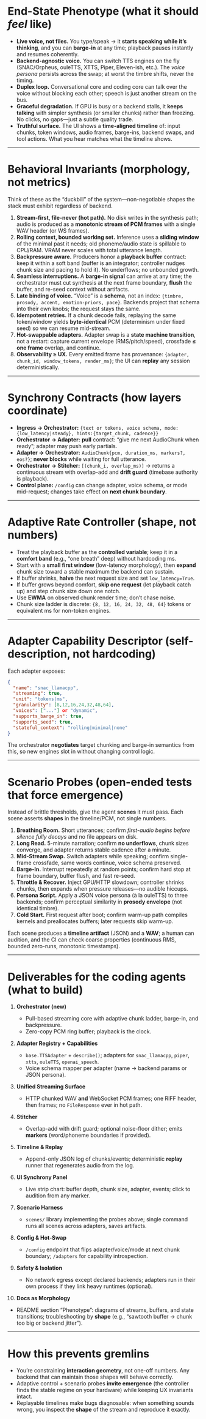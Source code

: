 

# End-State Phenotype (what it should *feel* like)

* **Live voice, not files.** You type/speak → it **starts speaking while it’s thinking**, and you can **barge-in** at any time; playback pauses instantly and resumes coherently.
* **Backend-agnostic voice.** You can switch TTS engines on the fly (SNAC/Orpheus, ouleTTS, XTTS, Piper, Eleven-ish, etc.). The *voice persona* persists across the swap; at worst the timbre shifts, never the timing.
* **Duplex loop.** Conversational core and coding core can talk over the voice without blocking each other; speech is just another stream on the bus.
* **Graceful degradation.** If GPU is busy or a backend stalls, it **keeps talking** with simpler synthesis (or smaller chunks) rather than freezing. No clicks, no gaps—just a subtle quality trade.
* **Truthful surface.** The UI shows a **time-aligned timeline** of: input chunks, token windows, audio frames, barge-ins, backend swaps, and tool actions. What you hear matches what the timeline shows.

---

# Behavioral Invariants (morphology, not metrics)

Think of these as the “duckbill” of the system—non-negotiable shapes the stack must exhibit regardless of backend.

1. **Stream-first, file-never (hot path).** No disk writes in the synthesis path; audio is produced as a **monotonic stream of PCM frames** with a single WAV header (or WS frames).
2. **Rolling context, bounded working set.** Inference uses a **sliding window** of the minimal past it needs; old phoneme/audio state is spillable to CPU/RAM. VRAM never scales with total utterance length.
3. **Backpressure aware.** Producers honor a **playback buffer** contract: keep it within a soft band (buffer is an integrator; controller nudges chunk size and pacing to hold it). No underflows; no unbounded growth.
4. **Seamless interruptions.** A **barge-in signal** can arrive at any time; the orchestrator must cut synthesis at the next frame boundary, **flush** the buffer, and re-seed context without artifacts.
5. **Late binding of voice.** “Voice” is a **schema**, not an index: `{timbre, prosody, accent, emotion-priors, pace}`. Backends project that schema into their own knobs; the request stays the same.
6. **Idempotent retries.** If a chunk decode fails, replaying the same token/window yields **byte-identical** PCM (determinism under fixed seed) so we can resume mid-stream.
7. **Hot-swappable adapters.** Adapter swap is a **state machine transition**, not a restart: capture current envelope (RMS/pitch/speed), crossfade **≤ one frame** overlap, and continue.
8. **Observability ≥ UX.** Every emitted frame has provenance: `{adapter, chunk_id, window_tokens, render_ms}`; the UI can **replay** any session deterministically.

---

# Synchrony Contracts (how layers coordinate)

* **Ingress → Orchestrator:** `{text or tokens, voice schema, mode:{low_latency|steady}, hints:{target_chunk, cadence}}`
* **Orchestrator → Adapter:** **pull** contract: “give me next AudioChunk when ready”; adapter may push early partials.
* **Adapter → Orchestrator:** `AudioChunk{pcm, duration_ms, markers?, eos?}`; **never blocks** while waiting for full utterance.
* **Orchestrator → Stitcher:** `[(chunk_i, overlap_ms)]` → returns a continuous stream with overlap-add and **drift guard** (timebase authority is playback).
* **Control plane:** `/config` can change adapter, voice schema, or mode mid-request; changes take effect on **next chunk boundary**.

---

# Adaptive Rate Controller (shape, not numbers)

* Treat the playback buffer as the **controlled variable**; keep it in a **comfort band** (e.g., “one breath” deep) without hardcoding ms.
* Start with a **small first window** (low-latency morphology), then **expand** chunk size toward a stable maximum the backend can sustain.
* If buffer shrinks, **halve** the next request size and set `low_latency=True`.
* If buffer grows beyond comfort, **skip one request** (let playback catch up) and step chunk size down one notch.
* Use **EWMA** on observed chunk render time; don’t chase noise.
* Chunk size ladder is discrete: `{8, 12, 16, 24, 32, 48, 64}` tokens or equivalent ms for non-token engines.

---

# Adapter Capability Descriptor (self-description, not hardcoding)

Each adapter exposes:

```json
{
  "name": "snac_llamacpp",
  "streaming": true,
  "unit": "tokens|ms",
  "granularity": [8,12,16,24,32,48,64],
  "voices": ["..."] or "dynamic",
  "supports_barge_in": true,
  "supports_seed": true,
  "stateful_context": "rolling|minimal|none"
}
```

The orchestrator **negotiates** target chunking and barge-in semantics from this, so new engines slot in without changing control logic.

---

# Scenario Probes (open-ended tests that force emergence)

Instead of brittle thresholds, give the agent **scenes** it must pass. Each scene asserts **shapes** in the timeline/PCM, not single numbers.

1. **Breathing Room.** Short utterances; confirm *first-audio begins before silence fully decays* and no file appears on disk.
2. **Long Read.** 5-minute narration; confirm **no underflows**, chunk sizes converge, and adapter returns stable cadence after a minute.
3. **Mid-Stream Swap.** Switch adapters while speaking; confirm single-frame crossfade, same words continue, voice schema preserved.
4. **Barge-In.** Interrupt repeatedly at random points; confirm hard stop at frame boundary, buffer flush, and fast re-seed.
5. **Throttle & Recover.** Inject GPU/HTTP slowdown; controller shrinks chunks, then expands when pressure releases—no audible hiccups.
6. **Persona Script.** Apply a JSON voice persona (à la ouleTTS) to three backends; confirm perceptual similarity in **prosody envelope** (not identical timbre).
7. **Cold Start.** First request after boot; confirm warm-up path compiles kernels and preallocates buffers; later requests skip warm-up.

Each scene produces a **timeline artifact** (JSON) and a **WAV**; a human can audition, and the CI can check coarse properties (continuous RMS, bounded zero-runs, monotonic timestamps).

---

# Deliverables for the coding agents (what to build)

1. **Orchestrator (new)**

   * Pull-based streaming core with adaptive chunk ladder, barge-in, and backpressure.
   * Zero-copy PCM ring buffer; playback is the clock.

2. **Adapter Registry + Capabilities**

   * `base.TTSAdapter` + `describe()`; adapters for `snac_llamacpp`, `piper`, `xtts`, `ouleTTS`, `openai_speech`.
   * Voice schema mapper per adapter (name → backend params or JSON persona).

3. **Unified Streaming Surface**

   * HTTP chunked WAV **and** WebSocket PCM frames; one RIFF header, then frames; no `FileResponse` ever in hot path.

4. **Stitcher**

   * Overlap-add with drift guard; optional noise-floor dither; emits **markers** (word/phoneme boundaries if provided).

5. **Timeline & Replay**

   * Append-only JSON log of chunks/events; deterministic **replay** runner that regenerates audio from the log.

6. **UI Synchrony Panel**

   * Live strip chart: buffer depth, chunk size, adapter, events; click to audition from any marker.

7. **Scenario Harness**

   * `scenes/` library implementing the probes above; single command runs all scenes across adapters, saves artifacts.

8. **Config & Hot-Swap**

   * `/config` endpoint that flips adapter/voice/mode at next chunk boundary; `/adapters` for capability introspection.

9. **Safety & Isolation**

   * No network egress except declared backends; adapters run in their own process if they link heavy runtimes (optional).

10. **Docs as Morphology**

* README section “Phenotype”: diagrams of streams, buffers, and state transitions; troubleshooting by **shape** (e.g., “sawtooth buffer → chunk too big or backend jitter”).

---

# How this prevents gremlins

* You’re constraining **interaction geometry**, not one-off numbers. Any backend that can maintain those shapes will behave correctly.
* Adaptive control + scenario probes **invite emergence** (the controller finds the stable regime on your hardware) while keeping UX invariants intact.
* Replayable timelines make bugs diagnosable: when something sounds wrong, you inspect the **shape** of the stream and reproduce it exactly.


